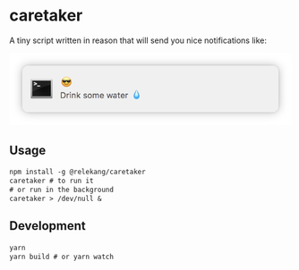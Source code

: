 # caretaker

A tiny script written in reason that will send you nice notifications like:

![Drink some water 💧](screenshot.png)

## Usage

```shell
npm install -g @relekang/caretaker
caretaker # to run it
# or run in the background
caretaker > /dev/null &
```

## Development

```shell
yarn
yarn build # or yarn watch
```

